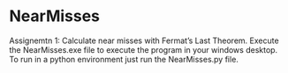 # NearMisses
Assignemtn 1: Calculate near misses with Fermat’s Last Theorem.
Execute the NearMisses.exe file to execute the program in your windows desktop.
To run in a python environment just run the NearMisses.py file.
